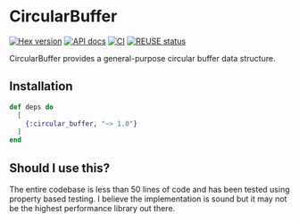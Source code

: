 # CircularBuffer

[![Hex version](https://img.shields.io/hexpm/v/circular_buffer.svg "Hex version")](https://hex.pm/packages/circular_buffer)
[![API docs](https://img.shields.io/hexpm/v/circular_buffer.svg?label=hexdocs "API docs")](https://hexdocs.pm/circular_buffer/CircularBuffer.html)
[![CI](https://github.com/elixir-toniq/circular_buffer/actions/workflows/elixir.yml/badge.svg)](https://github.com/elixir-toniq/circular_buffer/actions/workflows/elixir.yml)
[![REUSE status](https://api.reuse.software/badge/github.com/elixir-toniq/circular_buffer)](https://api.reuse.software/info/github.com/elixir-toniq/circular_buffer)

CircularBuffer provides a general-purpose circular buffer data structure.

## Installation

```elixir
def deps do
  [
    {:circular_buffer, "~> 1.0"}
  ]
end
```

## Should I use this?

The entire codebase is less than 50 lines of code and has been tested using
property based testing. I believe the implementation is sound but it may not
be the highest performance library out there.

